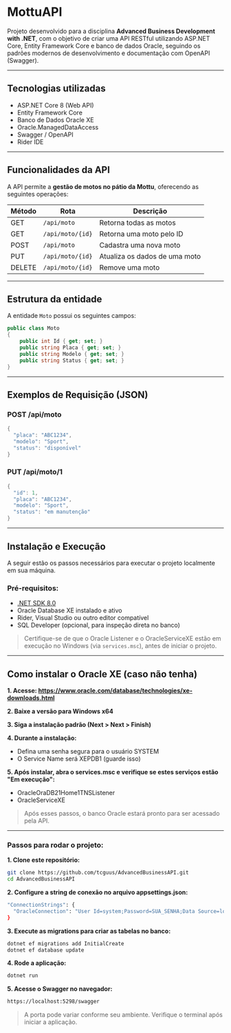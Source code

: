 # MottuAPI

Projeto desenvolvido para a disciplina **Advanced Business Development with .NET**, com o objetivo de criar uma API RESTful utilizando ASP.NET Core, Entity Framework Core e banco de dados Oracle, seguindo os padrões modernos de desenvolvimento e documentação com OpenAPI (Swagger).

---

## Tecnologias utilizadas

- ASP.NET Core 8 (Web API)
- Entity Framework Core
- Banco de Dados Oracle XE
- Oracle.ManagedDataAccess
- Swagger / OpenAPI
- Rider IDE

---

## Funcionalidades da API

A API permite a **gestão de motos no pátio da Mottu**, oferecendo as seguintes operações:

| Método | Rota                | Descrição                            |
|--------|---------------------|----------------------------------------|
| GET    | `/api/moto`         | Retorna todas as motos                |
| GET    | `/api/moto/{id}`    | Retorna uma moto pelo ID              |
| POST   | `/api/moto`         | Cadastra uma nova moto                |
| PUT    | `/api/moto/{id}`    | Atualiza os dados de uma moto         |
| DELETE | `/api/moto/{id}`    | Remove uma moto                       |

---

## Estrutura da entidade

A entidade `Moto` possui os seguintes campos:

```csharp
public class Moto
{
    public int Id { get; set; }
    public string Placa { get; set; }
    public string Modelo { get; set; }
    public string Status { get; set; }
}
```
---

## Exemplos de Requisição (JSON)
### POST /api/moto
```csharp
{
  "placa": "ABC1234",
  "modelo": "Sport",
  "status": "disponível"
}
```

### PUT /api/moto/1
```csharp
{
  "id": 1,
  "placa": "ABC1234",
  "modelo": "Sport",
  "status": "em manutenção"
}
```

---

## Instalação e Execução
A seguir estão os passos necessários para executar o projeto localmente em sua máquina.

### Pré-requisitos:
- [.NET SDK 8.0](https://dotnet.microsoft.com/en-us/download/dotnet/8.0)
- Oracle Database XE instalado e ativo
- Rider, Visual Studio ou outro editor compatível
- SQL Developer (opcional, para inspeção direta no banco)

> Certifique-se de que o Oracle Listener e o OracleServiceXE estão em execução no Windows (via `services.msc`), antes de iniciar o projeto.

---
## Como instalar o Oracle XE (caso não tenha)
**1. Acesse: https://www.oracle.com/database/technologies/xe-downloads.html**

**2. Baixe a versão para Windows x64**

**3. Siga a instalação padrão (Next > Next > Finish)**

**4. Durante a instalação:**
- Defina uma senha segura para o usuário SYSTEM
- O Service Name será XEPDB1 (guarde isso)

**5. Após instalar, abra o services.msc e verifique se estes serviços estão "Em execução":**
- OracleOraDB21Home1TNSListener
- OracleServiceXE

> Após esses passos, o banco Oracle estará pronto para ser acessado pela API.

---
 
### Passos para rodar o projeto:
**1. Clone este repositório:**
```bash
git clone https://github.com/tcguus/AdvancedBusinessAPI.git
cd AdvancedBusinessAPI
```
**2. Configure a string de conexão no arquivo appsettings.json:**
```bash
"ConnectionStrings": {
  "OracleConnection": "User Id=system;Password=SUA_SENHA;Data Source=localhost:1521/XEPDB1"
}
```
**3. Execute as migrations para criar as tabelas no banco:**
```bash
dotnet ef migrations add InitialCreate
dotnet ef database update
```
**4. Rode a aplicação:**
```bash
dotnet run
```
**5. Acesse o Swagger no navegador:**
```bash
https://localhost:5298/swagger
```
> A porta pode variar conforme seu ambiente. Verifique o terminal após iniciar a aplicação.
